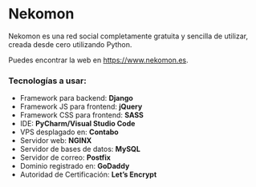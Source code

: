 <h1>Nekomon</h1>

<p>Nekomon es una red social completamente gratuita y sencilla de utilizar,
creada desde cero utilizando Python.</p>
<p>Puedes encontrar la web en <a href="https://www.nekomon.es">https://www.nekomon.es</a>.</p>

<h3>Tecnologías a usar:</h3>
<ul>
<li>Framework para backend: <b>Django</b></li>
<li>Framework JS para frontend: <b>jQuery</b></li>
<li>Framework CSS para frontend: <b>SASS</b></li>
<li>IDE: <b>PyCharm/Visual Studio Code</b></li>
<li>VPS desplagado en: <b>Contabo</b></li>
<li>Servidor web: <b>NGINX</b></li>
<li>Servidor de bases de datos: <b>MySQL</b></li>
<li>Servidor de correo: <b>Postfix</b></li>
<li>Dominio registrado en: <b>GoDaddy</b></li>
<li>Autoridad de Certificación: <b>Let’s Encrypt</b></li>
</ul>
